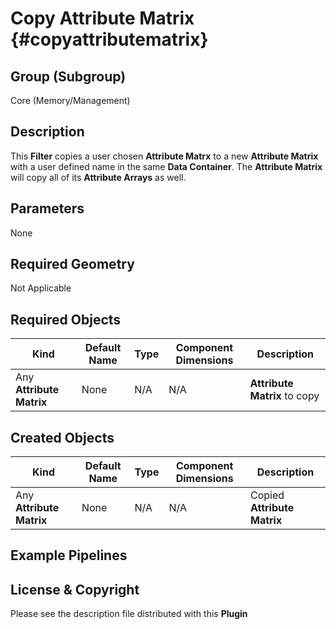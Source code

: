 Copy Attribute Matrix {#copyattributematrix}
=============

## Group (Subgroup) ##

Core (Memory/Management)

## Description ##

This **Filter** copies a user chosen **Attribute Matrx** to a new **Attribute Matrix** with a user defined name in the same **Data Container**. The **Attribute Matrix** will copy all of its **Attribute Arrays** as well.

## Parameters ##

None

## Required Geometry ##

Not Applicable

## Required Objects ##

| Kind | Default Name | Type | Component Dimensions | Description |
|------|--------------|------|----------------------|-------------|
| Any **Attribute Matrix** | None | N/A | N/A | **Attribute Matrix** to copy |

## Created Objects ##

| Kind | Default Name | Type | Component Dimensions | Description |
|------|--------------|------|----------------------|-------------|
| Any **Attribute Matrix** | None | N/A | N/A | Copied **Attribute Matrix** |

## Example Pipelines ##



## License & Copyright ##

Please see the description file distributed with this **Plugin**

